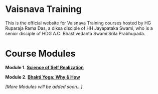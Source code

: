 # **Vaisnava Training**

This is the official website for Vaisnava Training courses hosted by HG Ruparaja Rama Das, a diksa disciple of HH Jayapataka Swami, who is a senior disciple of HDG A.C. Bhaktivedanta Swami Srila Prabhupada.

# **Course Modules**

**Module 1**. **[Science of Self Realization](https://vaisnavatraining.github.io/SSR)**

**Module 2**. **[Bhakti Yoga: Why & How](https://vaisnavatraining.github.io/Bhakti-Yoga)**


*[More Modules will be added soon...]*



